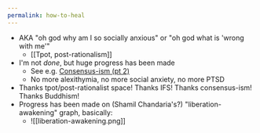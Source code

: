 ```yaml
---
permalink: how-to-heal
---
```

- AKA "oh god why am I so socially anxious" or "oh god what is 'wrong with me'"
	- [[Tpot, post-rationalism]]
- I'm not *done*, but huge progress has been made
	- See e.g. [Consensus-ism (pt 2)](https://alexislearning.substack.com/p/consensus-ism-part-2)
	- No more alexithymia, no more social anxiety, no more PTSD
- Thanks tpot/post-rationalist space! Thanks IFS! Thanks consensus-ism! Thanks Buddhism!
- Progress has been made on (Shamil Chandaria's?) "liberation-awakening" graph, basically:
	- ![[liberation-awakening.png]]